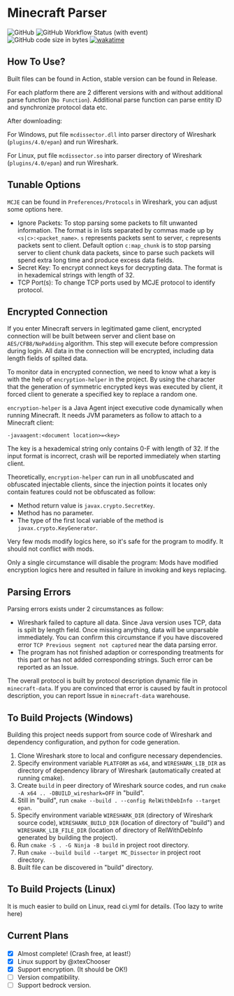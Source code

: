 # Minecraft Parser

![GitHub](https://img.shields.io/github/license/Nickid2018/MC_Dissector)
![GitHub Workflow Status (with event)](https://img.shields.io/github/actions/workflow/status/Nickid2018/MC_Dissector/ci.yml)
![GitHub code size in bytes](https://img.shields.io/github/languages/code-size/Nickid2018/MC_Dissector)
[![wakatime](https://wakatime.com/badge/user/74cf9ef2-54ee-470f-a4ae-03e46a1e3c77/project/07a6974f-bdb4-40ce-98f1-f16c123aa610.svg)](https://wakatime.com/badge/user/74cf9ef2-54ee-470f-a4ae-03e46a1e3c77/project/07a6974f-bdb4-40ce-98f1-f16c123aa610)

## How To Use?

Built files can be found in Action, stable version can be found in Release.

For each platform there are 2 different versions with and without additional parse function (`No Function`). Additional parse function can parse entity ID and synchronize protocol data etc.

After downloading:

For Windows, put file `mcdissector.dll` into parser directory of Wireshark (`plugins/4.0/epan`) and run Wireshark.

For Linux, put file `mcdissector.so` into parser directory of Wireshark (`plugins/4.0/epan`) and run Wireshark.

## Tunable Options

`MCJE` can be found in `Preferences/Protocols` in Wireshark, you can adjust some options here.

* Ignore Packets: To stop parsing some packets to filt unwanted information. The format is in lists separated by commas made up by `<s|c>:<packet_name>`. `s` represents packets sent to server, `c` represents packets sent to client. Default option `c:map_chunk` is to stop parsing server to client chunk data packets, since to parse such packets will spend extra long time and produce excess data fields.
* Secret Key: To encrypt connect keys for decrypting data. The format is in hexademical strings with length of 32.
* TCP Port(s): To change TCP ports used by MCJE protocol to identify protocol.

## Encrypted Connection

If you enter Minecraft servers in legitimated game client, encrypted connection will be built between server and client base on `AES/CFB8/NoPadding` algorithm.
This step will execute before compression during login. All data in the connection will be encrypted, including data length fields of spilted data.

To monitor data in encrypted connection, we need to know what a key is with the help of `encryption-helper` in the project.
By using the character that the generation of symmetric encrypted keys was executed by client, it forced client to generate a specified key to replace a random one.

`encryption-helper` is a Java Agent inject executive code dynamically when running Minecraft. It needs JVM parameters as follow to attach to a Minecraft client:

```shell
-javaagent:<document location>=<key>
```

The key is a hexademical string only contains 0-F with length of 32. If the input format is incorrect, crash will be reported immediately when starting client.

Theoretically, `encryption-helper` can run in all unobfuscated and obfuscated injectable clients, since the injection points it locates only contain features could not be obfuscated as follow:

* Method return value is `javax.crypto.SecretKey`.
* Method has no parameter.
* The type of the first local variable of the method is `javax.crypto.KeyGenerator`.

Very few mods modify logics here, so it's safe for the program to modify. It should not conflict with mods.

Only a single circumstance will disable the program: Mods have modified encryption logics here and resulted in failure in invoking and keys replacing.

## Parsing Errors

Parsing errors exists under 2 circumstances as follow:

* Wireshark failed to capture all data. Since Java version uses TCP, data is spilt by length field. Once missing anything, data will be unparsable immediately. You can confirm this circumstance if you have discovered error `TCP Previous segment not captured` near the data parsing error.
* The program has not finished adaption or corresponding treatments for this part or has not added corresponding strings. Such error can be reported as an Issue.

The overall protocol is built by protocol description dynamic file in `minecraft-data`. If you are convinced that error is caused by fault in protocol description, you can report Issue in `minecraft-data` warehouse.

## To Build Projects (Windows)

Building this project needs support from source code of Wireshark and dependency configuration, and python for code generation.

1. Clone Wireshark store to local and configure necessary dependencies.
2. Specify environment variable `PLATFORM` as `x64`, and `WIRESHARK_LIB_DIR` as directory of dependency library of Wireshark (automatically created at running cmake).
3. Create `build` in peer directory of Wireshark source codes, and run `cmake -A x64 .. -DBUILD_wireshark=OFF` in "build".
4. Still in "build", run `cmake --build . --config RelWithDebInfo --target epan`.
5. Specify environment variable `WIRESHARK_DIR` (directory of Wireshark source code), `WIRESHARK_BUILD_DIR` (location of directory of "build") and `WIRESHARK_LIB_FILE_DIR` (location of directory of RelWithDebInfo generated by building the project).
6. Run `cmake -S . -G Ninja -B build` in project root directory.
7. Run `cmake --build build --target MC_Dissector` in project root directory.
8. Built file can be discovered in "build" directory.

## To Build Projects (Linux)

It is much easier to build on Linux, read ci.yml for details. (Too lazy to write here)

## Current Plans

- [x] Almost complete! (Crash free, at least!）
- [x] Linux support by @xtexChooser
- [x] Support encryption. (It should be OK!)
- [ ] Version compatibility.
- [ ] Support bedrock version.
